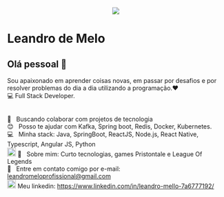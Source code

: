 



<h1 align="center">
  <img align="center" width="auto" src="https://ik.imagekit.io/jbqhfxwn5t/67b2a9ba5e85822f237caae92111e938_PdQzdLmdkJ.gif">
</h1>


# Leandro de Melo

## Olá pessoal 👋
Sou apaixonado em aprender coisas novas, em passar por desafios e por resolver problemas do dia a dia utilizando a programação.:heart:
<br/>
:computer: Full Stack Developer. 

 
 <br/> :purple_heart: &nbsp; Buscando colaborar com projetos de tecnologia
 <br/> :blush: &nbsp; Posso te ajudar com Kafka, Spring boot, Redis, Docker, Kubernetes.
 <br/> :computer: &nbsp; Minha stack: Java, SpringBoot, ReactJS, Node.js, React Native, Typescript, Angular JS, Python
 <br/>
 <img src="https://ik.imagekit.io/jbqhfxwn5t/tumblr_n82wcrEHTy1sibomdo3_400_NQYQ4xb4u4.gif" width="20" heigth="20"/> 💬  &nbsp; 
 Sobre mim: Curto tecnologias, games Pristontale e League Of Legends
 <br/> :email: &nbsp; Entre em contato comigo por e-mail: leandromeloprofissional@gmail.com
  <br/>
 <img width="20" heigth="20" src="https://ik.imagekit.io/jbqhfxwn5t/kisspng-linkedin-logo-computer-icons-business-symbol-linkedin-icon-5ab176563be596.8497903315215796062453_Zu_eK7wpdZ-.jpg"/> Meu linkedin: https://www.linkedin.com/in/leandro-mello-7a6777192/
